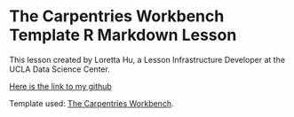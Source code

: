 # The Carpentries Workbench Template R Markdown Lesson


This lesson created by Loretta Hu, a Lesson Infrastructure Developer at the UCLA Data Science Center. 

[Here is the link to my github](https://github.com/lorhzy09)

Template used: [The Carpentries Workbench][workbench].

[workbench]: https://carpentries.github.io/sandpaper-docs/
